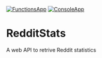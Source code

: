 [![FunctionsApp](https://github.com/brminnick/RedditStats/actions/workflows/Functions.yml/badge.svg)](https://github.com/brminnick/RedditStats/actions/workflows/Functions.yml) [![ConsoleApp](https://github.com/brminnick/RedditStats/actions/workflows/Console.yml/badge.svg)](https://github.com/brminnick/RedditStats/actions/workflows/Console.yml)
# RedditStats
 A web API to retrive Reddit statistics
